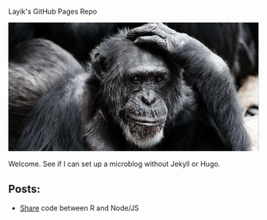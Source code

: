 Layik's GitHub Pages Repo

![Image from PixaBay](/images/pixabay.png)

Welcome. See if I can set up a microblog without Jekyll or Hugo.

Posts:
- 
* [Share](https://layik.github.io/sharedjs) code between R and Node/JS
